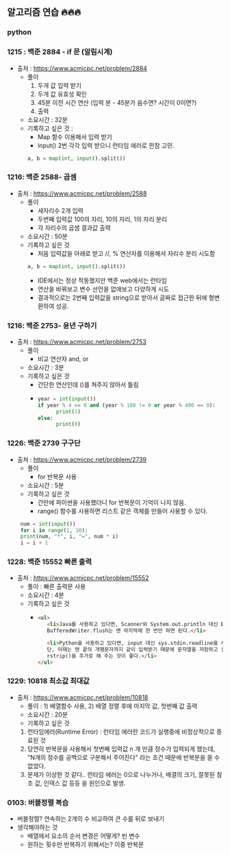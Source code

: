 ## 알고리즘 연습 🔥🔥🔥

### python
  ### 1215 : 백준 2884 - if 문 (알림시계)
  + 출처 : https://www.acmicpc.net/problem/2884
    + 풀이
      1) 두개 값 입력 받기
      2) 두개 값 유효성 확인
      3) 45분 이전 시간 연산 (입력 분 - 45분가 음수면? 시간이 0이면?) 
      4) 출력
    + 소요시간 : 32분 
    + 기록하고 싶은 것 : 
      + Map 함수 이용해서 입력 받기
      + input() 2번 각각 입력 받으니 런타임 에러로 한참 고민. 
      ```python
      a, b = map(int, input().split())
      ```
### 1216: 백준 2588- 곱셈
  + 출처 : https://www.acmicpc.net/problem/2588
      + 풀이
        + 세자리수 2개 입력 
        + 두번째 입력값 100의 자리, 10의 자리, 1의 자리 분리
        + 각 자리수의 곱셈 결과값 출력
      + 소요시간 : 50분
      + 기록하고 싶은 것 
        + 처음 입력값을 아래로 받고 //, % 연산자를 이용해서 자리수 분리 시도함
        ```python
        a, b = map(int, input().split())
        ```
        + IDE에서는 정상 작동했지만 백준 web에서는 런타임
        + 연산을 바꿔보고 변수 선언을 없애보고 다양하게 시도
        + 결과적으로는 2번째 입력값을 string으로 받아서 글짜로 접근한 뒤에 형변환하여 성공.
    
### 1216: 백준 2753- 윤년 구하기
   + 출처 : https://www.acmicpc.net/problem/2753
        + 풀이
          + 비교 연산자 and, or 
        + 소요시간 : 3분
        + 기록하고 싶은 것
          + 간단한 연산인데 ()를 쳐주지 않아서 틀림
          + ```python
            year = int(input())
            if year % 4 == 0 and (year % 100 != 0 or year % 400 == 0):
                  print(1)
            else:
                  print(0)
            ```
### 1226: 백준 2739 구구단
   + 출처 : https://www.acmicpc.net/problem/2739
     + 풀이
       + for 반복문 사용
     * 소요시간 : 5분
     * 기록하고 싶은 것
       * 간만에 파이썬을 사용했더니 for 반복문이 기억이 나지 않음.
       * range() 함수를 사용하면 리스트 같은 객체를 만들어 사용할 수 있다.
     ``` python
      num = int(input())
      for i in range(1, 10):
      print(num, "*", i, "=", num * i)
      i = i + 1
     ```
### 1228: 백준 15552 빠른 출력
   + 출처 : https://www.acmicpc.net/problem/15552
     + 풀이 : 빠른 출력문 사용
     + 소요시간 : 4분
     + 기록하고 싶은 것
       + ```html
         <ul>
            <li>Java를 사용하고 있다면, Scanner와 System.out.println 대신 BufferedReader와 BufferedWriter를 사용할 수 있다. 
            BufferedWriter.flush는 맨 마지막에 한 번만 하면 된다.</li>
       
            <li>Python을 사용하고 있다면, input 대신 sys.stdin.readline을 사용할 수 있다. 
            단, 이때는 맨 끝의 개행문자까지 같이 입력받기 때문에 문자열을 저장하고 싶을 경우 .
            rstrip()을 추가로 해 주는 것이 좋다.</li>
         </ul>
         ```
### 1229: 10818 최소값 최대값
   + 출처 : https://www.acmicpc.net/problem/10818
     + 풀이 : 1) 배열함수 사용, 2) 배열 정렬 후에 마지막 값, 첫번째 값 출력
     + 소요시간 : 20분
     + 기록하고 싶은 것
     1) 런타임에러(Runtime Error) : 런타임 에러란 코드가 실행중에 비정상적으로 종료된 것
     2) 당연히 반복문을 사용해서 첫번째 입력값 n 개 만큼 정수가 입력되게 했는데, "N개의 정수를 공백으로 구분해서 주어진다" 라는 조건 때문에 반복문을 쓸 수 없었다. 
     3) 문제가 이상한 것 같다.. 런타임 에러는 0으로 나누거나, 배결의 크기, 잘못된 참조 값, 인덱스 값 등등 을 원인으로 발생.
      
### 0103: 버블정렬 복습
   - 버블정렬? 연속하는 2개의 수 비교하여 큰 수를 뒤로 보내기
   - 생각해야하는 것
     - 배열에서 요소의 순서 변경은 어떻게? 빈 변수
     - 원하는 횟수만 반복하기 위해서는? 이중 반복문 